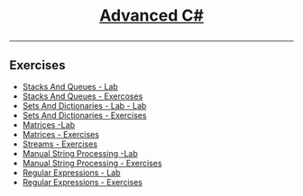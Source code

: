 # <a href="https://softuni.bg/courses/csharp-advanced" rel="Programming-Fundamentals"><p align="center"> Advanced C#<p>
</a>

---

## Exercises
- <a href="https://github.com/stefkavasileva/SoftUni-Software-Engineering/tree/master/C%23Fundamentals/Advanced-CSharp/ExercisesAndLabs/StacksAndQueues-Lab" > Stacks And Queues - Lab </a> 
- <a href="https://github.com/stefkavasileva/SoftUni-Software-Engineering/tree/master/C%23Fundamentals/Advanced-CSharp/ExercisesAndLabs/StacksAndQueues" > Stacks And Queues - Exercoses </a> 
- <a href="https://github.com/stefkavasileva/SoftUni-Software-Engineering/tree/master/C%23Fundamentals/Advanced-CSharp/ExercisesAndLabs/SetsAndDictionaries-Lab" > Sets And Dictionaries - Lab - Lab </a> 
- <a href="https://github.com/stefkavasileva/SoftUni-Software-Engineering/tree/master/C%23Fundamentals/Advanced-CSharp/ExercisesAndLabs/SetsAndDictionaries" > Sets And Dictionaries - Exercises  </a> 
- <a href="https://github.com/stefkavasileva/SoftUni-Software-Engineering/tree/master/C%23Fundamentals/Advanced-CSharp/ExercisesAndLabs/Matrices-Lab" > Matrices -Lab  </a> 
- <a href="https://github.com/stefkavasileva/SoftUni-Software-Engineering/tree/master/C%23Fundamentals/Advanced-CSharp/ExercisesAndLabs/Matrices-Exercises" > Matrices - Exercises  </a> 
- <a href="https://github.com/stefkavasileva/SoftUni-Software-Engineering/tree/master/C%23Fundamentals/Advanced-CSharp/ExercisesAndLabs/Streams-Exercises" > Streams - Exercises  </a> 
- <a href="https://github.com/stefkavasileva/SoftUni-Software-Engineering/tree/master/C%23Fundamentals/Advanced-CSharp/ExercisesAndLabs/ManualStrProcessing-Lab" > Manual String Processing -Lab  </a> 
- <a href="https://github.com/stefkavasileva/SoftUni-Software-Engineering/tree/master/C%23Fundamentals/Advanced-CSharp/ExercisesAndLabs/ManualStringProcessing" > Manual String Processing - Exercises  </a> 
- <a href="https://github.com/stefkavasileva/SoftUni-Software-Engineering/tree/master/C%23Fundamentals/Advanced-CSharp/ExercisesAndLabs/Regex-Lab" > Regular Expressions - Lab </a>
- <a href="https://github.com/stefkavasileva/SoftUni-Software-Engineering/tree/master/C%23Fundamentals/Advanced-CSharp/ExercisesAndLabs/RegularExpressions" > Regular Expressions - Exercises </a>

